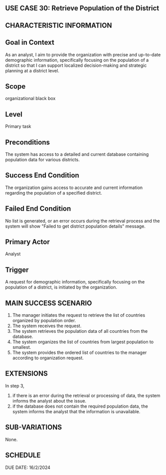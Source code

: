 USE CASE 30: Retrieve Population of the District
---------------------------------

CHARACTERISTIC INFORMATION
------------------------------------------------------------------
Goal in Context
---------------------------------

As an analyst, I aim to provide the organization with precise and up-to-date demographic information, specifically focusing on the population of a district so that I can support localized decision-making and strategic planning at a district level.


Scope
---------------------------------

organizational black box



Level
---------------------------------

Primary task


Preconditions
---------------------------------

The system has access to a detailed and current database containing population data for various districts.


Success End Condition
---------------------------------

The organization gains access to accurate and current information regarding the population of a specified district.



Failed End Condition
---------------------------------

No list is generated, or an error occurs during the retrieval process and the system will show "Failed to get district population details" message.



Primary Actor
---------------------------------

Analyst

Trigger
---------------------------------

A request for demographic information, specifically focusing on the population of a district, is initiated by the organization.

MAIN SUCCESS SCENARIO
---------------------------------

1. The manager initiates the request to retrieve the list of countries organized by population order.
2. The system receives the request.
3. The system retrieves the population data of all countries from the database.
4. The system organizes the list of countries from largest population to smallest.
5. The system provides the ordered list of countries to the manager according to organization request. 


EXTENSIONS
---------------------------------

In step 3,

1. if there is an error during the retrieval or processing of data, the system informs the analyst about the issue.
2. if the database does not contain the required population data, the system informs the analyst that the information is unavailable.

SUB-VARIATIONS
---------------------------------

None.


SCHEDULE
---------------------------------

DUE DATE: 16/2/2024
